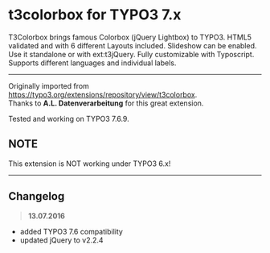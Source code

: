 # t3colorbox for TYPO3 7.x
T3Colorbox brings famous Colorbox (jQuery Lightbox) to TYPO3. HTML5 validated and with 6 different Layouts included. Slideshow can be enabled. Use it standalone or with ext:t3jQuery. Fully customizable with Typoscript. Supports different languages and individual labels.

---

Originally imported from https://typo3.org/extensions/repository/view/t3colorbox.  
Thanks to **A.L. Datenverarbeitung** for this great extension.

Tested and working on TYPO3 7.6.9.

## NOTE
This extension is NOT working under TYPO3 6.x!

---

## Changelog
> **13.07.2016**  
- added TYPO3 7.6 compatibility
- updated jQuery to v2.2.4
